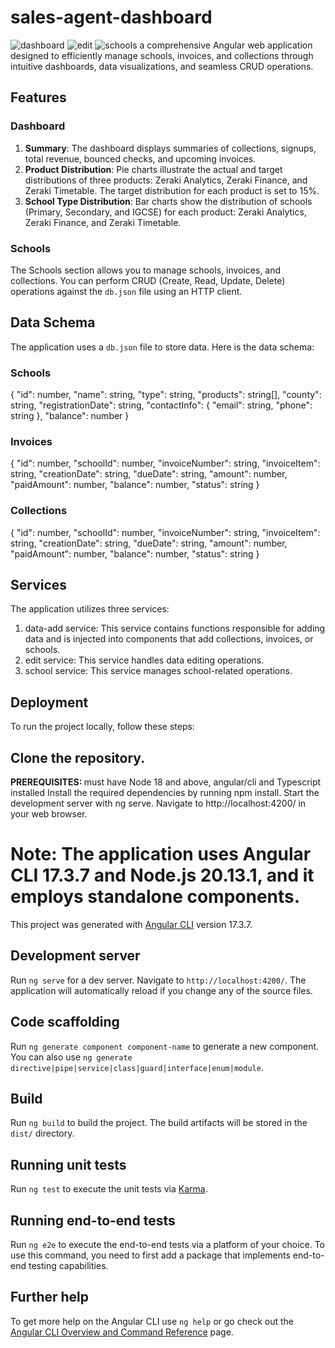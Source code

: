 # sales-agent-dashboard

![dashboard](https://github.com/flexGURU/-Zeraki-sales-agent-dashboard/assets/88624924/b66178b0-53e5-4907-9d1f-f4d58638ca6b)
![edit](https://github.com/flexGURU/-Zeraki-sales-agent-dashboard/assets/88624924/894dab49-9785-4a5f-a685-ce8f4cad3520)
![schools](https://github.com/flexGURU/-Zeraki-sales-agent-dashboard/assets/88624924/de8d244c-5b88-469a-bc77-9f77bf4610cd)
a comprehensive Angular web application designed to efficiently manage schools, invoices, and collections through intuitive dashboards, data visualizations, and seamless CRUD operations.

## Features

### Dashboard

1. **Summary**: The dashboard displays summaries of collections, signups, total revenue, bounced checks, and upcoming invoices.
2. **Product Distribution**: Pie charts illustrate the actual and target distributions of three products: Zeraki Analytics, Zeraki Finance, and Zeraki Timetable. The target distribution for each product is set to 15%.
3. **School Type Distribution**: Bar charts show the distribution of schools (Primary, Secondary, and IGCSE) for each product: Zeraki Analytics, Zeraki Finance, and Zeraki Timetable.

### Schools

The Schools section allows you to manage schools, invoices, and collections. You can perform CRUD (Create, Read, Update, Delete) operations against the `db.json` file using an HTTP client.

## Data Schema

The application uses a `db.json` file to store data. Here is the data schema:

### Schools

{
 "id": number,
 "name": string,
 "type": string,
 "products": string[],
 "county": string,
 "registrationDate": string,
 "contactInfo": {
   "email": string,
   "phone": string
 },
 "balance": number
}

### Invoices
{
  "id": number,
  "schoolId": number,
  "invoiceNumber": string,
  "invoiceItem": string,
  "creationDate": string,
  "dueDate": string,
  "amount": number,
  "paidAmount": number,
  "balance": number,
  "status": string
}

### Collections
{
  "id": number,
  "schoolId": number,
  "invoiceNumber": string,
  "invoiceItem": string,
  "creationDate": string,
  "dueDate": string,
  "amount": number,
  "paidAmount": number,
  "balance": number,
  "status": string
}


## Services
The application utilizes three services:

1. data-add service: This service contains functions responsible for adding data and is injected into components that add collections, invoices, or schools.
2. edit service: This service handles data editing operations.
3. school service: This service manages school-related operations.

## Deployment
To run the project locally, follow these steps:

## Clone the repository.
<b>PREREQUISITES: </b> must have Node 18 and above, angular/cli and Typescript installed
Install the required dependencies by running npm install.
Start the development server with ng serve.
Navigate to http://localhost:4200/ in your web browser.

# Note: The application uses Angular CLI 17.3.7 and Node.js 20.13.1, and it employs standalone components.


This project was generated with [Angular CLI](https://github.com/angular/angular-cli) version 17.3.7.

## Development server

Run `ng serve` for a dev server. Navigate to `http://localhost:4200/`. The application will automatically reload if you change any of the source files.

## Code scaffolding

Run `ng generate component component-name` to generate a new component. You can also use `ng generate directive|pipe|service|class|guard|interface|enum|module`.

## Build

Run `ng build` to build the project. The build artifacts will be stored in the `dist/` directory.

## Running unit tests

Run `ng test` to execute the unit tests via [Karma](https://karma-runner.github.io).

## Running end-to-end tests

Run `ng e2e` to execute the end-to-end tests via a platform of your choice. To use this command, you need to first add a package that implements end-to-end testing capabilities.

## Further help

To get more help on the Angular CLI use `ng help` or go check out the [Angular CLI Overview and Command Reference](https://angular.io/cli) page.

